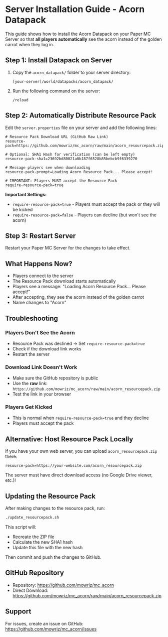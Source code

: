 # Server Installation Guide - Acorn Datapack

This guide shows how to install the Acorn Datapack on your Paper MC Server so that **all players automatically** see the acorn instead of the golden carrot when they log in.

## Step 1: Install Datapack on Server

1. Copy the `acorn_datapack/` folder to your server directory:
   ```
   [your-server]/world/datapacks/acorn_datapack/
   ```

2. Run the following command on the server:
   ```
   /reload
   ```

## Step 2: Automatically Distribute Resource Pack

Edit the `server.properties` file on your server and add the following lines:

```properties
# Resource Pack Download URL (GitHub Raw Link)
resource-pack=https://github.com/mowriz/mc_acorn/raw/main/acorn_resourcepack.zip

# Optional: SHA1 Hash for verification (can be left empty)
resource-pack-sha1=23692bd80021a0b187f6528b85bebcb9f6339270

# Message players see when downloading
resource-pack-prompt=Loading Acorn Resource Pack... Please accept!

# IMPORTANT: Players MUST accept the Resource Pack
require-resource-pack=true
```

**Important Settings:**

- `require-resource-pack=true` - Players must accept the pack or they will be kicked
- `require-resource-pack=false` - Players can decline (but won't see the acorn)

## Step 3: Restart Server

Restart your Paper MC Server for the changes to take effect.

## What Happens Now?

- Players connect to the server
- The Resource Pack download starts automatically
- Players see a message: "Loading Acorn Resource Pack... Please accept!"
- After accepting, they see the acorn instead of the golden carrot
- Name changes to "Acorn"

## Troubleshooting

### Players Don't See the Acorn
- Resource Pack was declined → Set `require-resource-pack=true`
- Check if the download link works
- Restart the server

### Download Link Doesn't Work
- Make sure the GitHub repository is public
- Use the **raw** link: `https://github.com/mowriz/mc_acorn/raw/main/acorn_resourcepack.zip`
- Test the link in your browser

### Players Get Kicked
- This is normal when `require-resource-pack=true` and they decline
- Players must accept the pack

## Alternative: Host Resource Pack Locally

If you have your own web server, you can upload `acorn_resourcepack.zip` there:

```properties
resource-pack=https://your-website.com/acorn_resourcepack.zip
```

The server must have direct download access (no Google Drive viewer, etc.)!

## Updating the Resource Pack

After making changes to the resource pack, run:

```bash
./update_resourcepack.sh
```

This script will:
- Recreate the ZIP file
- Calculate the new SHA1 hash
- Update this file with the new hash

Then commit and push the changes to GitHub.

## GitHub Repository

- Repository: https://github.com/mowriz/mc_acorn
- Direct Download: https://github.com/mowriz/mc_acorn/raw/main/acorn_resourcepack.zip

## Support

For issues, create an issue on GitHub: https://github.com/mowriz/mc_acorn/issues
